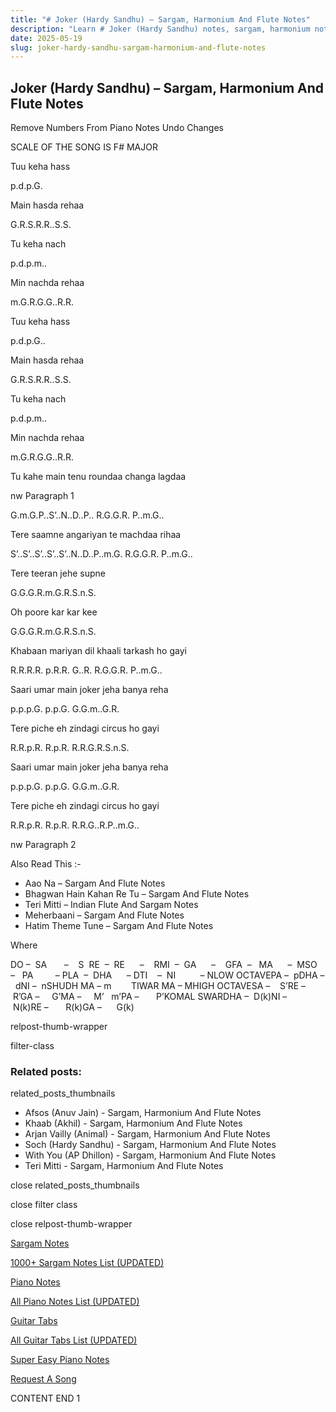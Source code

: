 ```yaml
---
title: "# Joker (Hardy Sandhu) – Sargam, Harmonium And Flute Notes"
description: "Learn # Joker (Hardy Sandhu) notes, sargam, harmonium notations and flute notes. Easy step-by-step tutorial for beginners."
date: 2025-05-19
slug: joker-hardy-sandhu-sargam-harmonium-and-flute-notes
---
```


## Joker (Hardy Sandhu) – Sargam, Harmonium And Flute Notes

Remove Numbers From Piano Notes
Undo Changes

SCALE OF THE SONG IS F# MAJOR

Tuu keha hass

p.d.p.G.

Main hasda rehaa

G.R.S.R.R..S.S.

Tu keha nach

p.d.p.m..

Min nachda rehaa

m.G.R.G.G..R.R.

Tuu keha hass

p.d.p.G..

Main hasda rehaa

G.R.S.R.R..S.S.

Tu keha nach

p.d.p.m..

Min nachda rehaa

m.G.R.G.G..R.R.

Tu kahe main tenu roundaa changa lagdaa

nw Paragraph 1

G.m.G.P..S’..N..D..P.. R.G.G.R. P..m.G..

Tere saamne angariyan te machdaa rihaa

S’..S’..S’..S’..S’..N..D..P..m.G. R.G.G.R. P..m.G..

Tere teeran jehe supne

G.G.G.R.m.G.R.S.n.S.

Oh poore kar kar kee

G.G.G.R.m.G.R.S.n.S.

Khabaan mariyan dil khaali tarkash ho gayi

R.R.R.R. p.R.R. G..R. R.G.G.R. P..m.G..

Saari umar main joker jeha banya reha

p.p.p.G. p.p.G. G.G.m..G.R.

Tere piche eh zindagi circus ho gayi

R.R.p.R. R.p.R. R.R.G.R.S.n.S.

Saari umar main joker jeha banya reha

p.p.p.G. p.p.G. G.G.m..G.R.

Tere piche eh zindagi circus ho gayi

R.R.p.R. R.p.R. R.R.G..R.P..m.G..

nw Paragraph 2



Also Read This :-



* Aao Na – Sargam And Flute Notes
* Bhagwan Hain Kahan Re Tu – Sargam And Flute Notes
* Teri Mitti – Indian Flute And Sargam Notes
* Meherbaani – Sargam And Flute Notes
* Hatim Theme Tune – Sargam And Flute Notes

Where



DO –  SA       –    S  RE  –  RE      –    RMI  –  GA      –    GFA  –   MA      –  MSO  –   PA         – PLA  –  DHA      – DTI    –  NI          – NLOW OCTAVEPA –  pDHA –  dNI –  nSHUDH MA – m        TIWAR MA – MHIGH OCTAVESA –    S’RE –     R’GA –     G’MA –     M’   m’PA –       P’KOMAL SWARDHA –  D(k)NI –       N(k)RE –       R(k)GA –      G(k)



relpost-thumb-wrapper

filter-class

### Related posts:

related_posts_thumbnails

* Afsos (Anuv Jain) - Sargam, Harmonium And Flute Notes
* Khaab (Akhil) - Sargam, Harmonium And Flute Notes
* Arjan Vailly (Animal) - Sargam, Harmonium And Flute Notes
* Soch (Hardy Sandhu) - Sargam, Harmonium And Flute Notes
* With You (AP Dhillon) - Sargam, Harmonium And Flute Notes
* Teri Mitti - Sargam, Harmonium And Flute Notes

close related_posts_thumbnails

close filter class

close relpost-thumb-wrapper

[Sargam Notes](/sargam-notes.html)

[1000+ Sargam Notes List (UPDATED)](/all-songs-list-sargam-notes.html)

[Piano Notes](/piano-notes.html)

[All Piano Notes List (UPDATED)](/all-songs-list-piano-notes.html)

[Guitar Tabs](/guitar-tabs.html)

[All Guitar Tabs List (UPDATED)](/all-songs-list-guitar-tabs.html)

[Super Easy Piano Notes](https://studywall.in/)

[Request A Song](/request-a-song.html)

CONTENT END 1


